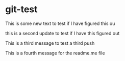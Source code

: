 # git-test
This is some new text to test if I have figured this ou

this is a second update to test if I have this figured out


This is a third message to test a third push



This is a fourth message for the readme.me file 
